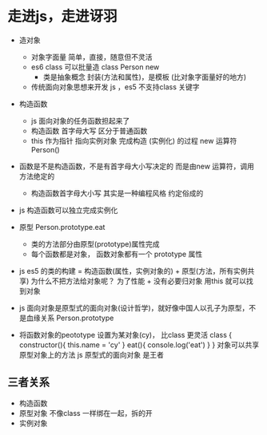 # 走进js，走进讶羽

- 造对象
  - 对象字面量
    简单，直接，随意但不灵活
  - es6 class
    可以批量造  class Person
    new 
    - 类是抽象概念 封装(方法和属性)，是模板 (比对象字面量好的地方)
  - 传统面向对象思想来开发 js ，es5 不支持class 关键字

- 构造函数
  - js 面向对象的任务函数担起来了
  - 构造函数  首字母大写  区分于普通函数
  - this  作为指针 指向实例对象
    完成构造 (实例化) 的过程
    new 运算符   Person() 

- 函数是不是构造函数，不是有首字母大小写决定的
  而是由new 运算符，调用方法绝定的
  - 构造函数首字母大小写  其实是一种编程风格  约定俗成的

- js 构造函数可以独立完成实例化
- 原型
  Person.prototype.eat 

  - 类的方法部分由原型(prototype)属性完成
  - 每个函数都是对象， 函数对象都有一个 prototype 属性

- js es5 的类的构建 = 构造函数(属性，实例对象的) + 原型(方法，所有实例共享)
  为什么不把方法给对象呢？
  为了性能 + 没有必要归对象 用this 就可以找到对象

- js 面向对象是原型式的面向对象(设计哲学)，就好像中国人以孔子为原型，不是血缘关系
  Person.prototype

- 将函数对象的peototype 设置为某对象(cy)，
  比class 更灵活
    class {
      constructor(){
        this.name = 'cy'
      }
      eat(){
        console.log('eat')
      }
    }
  对象可以共享原型对象上的方法
  js 原型式的面向对象 是王者

## 三者关系

- 构造函数
- 原型对象
  不像class 一样绑在一起，拆的开
- 实例对象